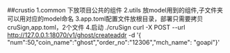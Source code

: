 ##crustio
1.common 下放项目公共的组件
2.utils 放model用到的组件,子文件夹可以用对应的model命名
3.app.toml配置文件放根目录，部署只需要拷贝cruSign,app.toml，2个文件
4.启动 ./cruSign
curl -X POST --url  http://127.0.0.1:18070/v1/ghost/createaddr -d '{ "num":50,"coin_name":"ghost","order_no":"12306","mch_name": "goapi"}'
